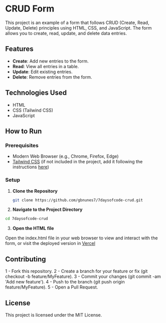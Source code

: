 # CRUD Form

This project is an example of a form that follows CRUD (Create, Read, Update, Delete) principles using HTML, CSS, and JavaScript. The form allows you to create, read, update, and delete data entries.

## Features

- **Create**: Add new entries to the form.
- **Read**: View all entries in a table.
- **Update**: Edit existing entries.
- **Delete**: Remove entries from the form.

## Technologies Used

- HTML
- CSS (Tailwind CSS)
- JavaScript

## How to Run

### Prerequisites

- Modern Web Browser (e.g., Chrome, Firefox, Edge)
- [Tailwind CSS](https://tailwindcss.com) (if not included in the project, add it following the instructions [here](https://tailwindcss.com/docs/installation))

### Setup

1. **Clone the Repository**

   ```bash
   git clone https://github.com/gbnunes7/7daysofcode-crud.git
   ```

2. **Navigate to the Project Directory**
 
  ```bash
  cd 7daysofcode-crud
  ```

3. **Open the HTML file**

  Open the index.html file in your web browser to view and interact with the form, or visit the deployed version in [Vercel](https://7daysofcode-crud.vercel.app)

## Contributing
1 - Fork this repository.
2 - Create a branch for your feature or fix (git checkout -b feature/MyFeature).
3 - Commit your changes (git commit -am 'Add new feature').
4 - Push to the branch (git push origin feature/MyFeature).
5 - Open a Pull Request.

## License

This project is licensed under the MIT License.
